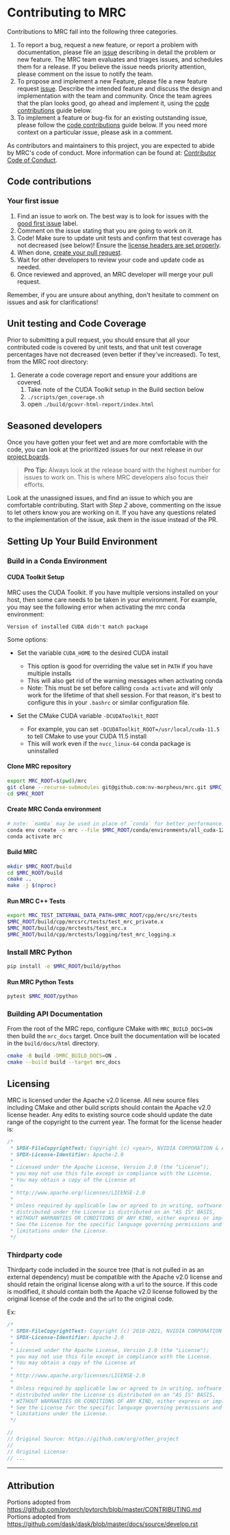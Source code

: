 # Contributing to MRC

Contributions to MRC fall into the following three categories.

1. To report a bug, request a new feature, or report a problem with
    documentation, please file an [issue](https://github.com/NVIDIA/MRC/issues/new)
    describing in detail the problem or new feature. The MRC team evaluates
    and triages issues, and schedules them for a release. If you believe the
    issue needs priority attention, please comment on the issue to notify the
    team.
2. To propose and implement a new Feature, please file a new feature request
    [issue](https://github.com/NVIDIA/MRC/issues/new). Describe the
    intended feature and discuss the design and implementation with the team and
    community. Once the team agrees that the plan looks good, go ahead and
    implement it, using the [code contributions](#code-contributions) guide below.
3. To implement a feature or bug-fix for an existing outstanding issue, please
    follow the [code contributions](#code-contributions) guide below. If you
    need more context on a particular issue, please ask in a comment.

As contributors and maintainers to this project,
you are expected to abide by MRC's code of conduct.
More information can be found at: [Contributor Code of Conduct](CODE_OF_CONDUCT.md).

## Code contributions

### Your first issue

1. Find an issue to work on. The best way is to look for issues with the [good first issue](https://github.com/NVIDIA/MRC/issues) label.
2. Comment on the issue stating that you are going to work on it.
3. Code! Make sure to update unit tests and confirm that test coverage has not decreased (see below)! Ensure the
[license headers are set properly](#Licensing).
4. When done, [create your pull request](https://github.com/NVIDIA/MRC/compare).
5. Wait for other developers to review your code and update code as needed.
6. Once reviewed and approved, an MRC developer will merge your pull request.

Remember, if you are unsure about anything, don't hesitate to comment on issues and ask for clarifications!

## Unit testing and Code Coverage
Prior to submitting a pull request, you should ensure that all your contributed code is covered by unit tests, and that
unit test coverage percentages have not decreased (even better if they've increased). To test, from the MRC root
directory:

1. Generate a code coverage report and ensure your additions are covered.
   1. Take note of the CUDA Toolkit setup in the Build section below
   2. `./scripts/gen_coverage.sh`
   3. open `./build/gcovr-html-report/index.html`

## Seasoned developers

Once you have gotten your feet wet and are more comfortable with the code, you can look at the prioritized issues for our next release in our [project boards](https://github.com/NVIDIA/MRC/projects).

> **Pro Tip:** Always look at the release board with the highest number for issues to work on. This is where MRC developers also focus their efforts.

Look at the unassigned issues, and find an issue to which you are comfortable contributing. Start with _Step 2_ above, commenting on the issue to let others know you are working on it. If you have any questions related to the implementation of the issue, ask them in the issue instead of the PR.

## Setting Up Your Build Environment

### Build in a Conda Environment

#### CUDA Toolkit Setup

MRC uses the CUDA Toolkit. If you have multiple versions installed on your host, then some care needs to be taken in your environment.
For example, you may see the following error when activating the mrc conda environment:

`Version of installed CUDA didn't match package`

Some options:

- Set the variable `CUDA_HOME` to the desired CUDA install
  - This option is good for overriding the value set in `PATH` if you have multiple installs
  - This will also get rid of the warning messages when activating conda
  - Note: This must be set before calling `conda activate` and will only work for the lifetime of that shell session. For that reason, it's best to configure this in your `.bashrc` or similar configuration file.

- Set the CMake CUDA variable `-DCUDAToolkit_ROOT`
  - For example, you can set `-DCUDAToolkit_ROOT=/usr/local/cuda-11.5` to tell CMake to use your CUDA 11.5 install
  - This will work even if the `nvcc_linux-64` conda package is uninstalled

#### Clone MRC repository
```bash
export MRC_ROOT=$(pwd)/mrc
git clone --recurse-submodules git@github.com:nv-morpheus/mrc.git $MRC_ROOT
cd $MRC_ROOT
```

#### Create MRC Conda environment
```bash
# note: `mamba` may be used in place of `conda` for better performance.
conda env create -n mrc --file $MRC_ROOT/conda/environments/all_cuda-125_arch-x86_64.yaml
conda activate mrc
```
#### Build MRC
```bash
mkdir $MRC_ROOT/build
cd $MRC_ROOT/build
cmake ..
make -j $(nproc)
```

#### Run MRC C++ Tests
```bash
export MRC_TEST_INTERNAL_DATA_PATH=$MRC_ROOT/cpp/mrc/src/tests
$MRC_ROOT/build/cpp/mrcsrc/tests/test_mrc_private.x
$MRC_ROOT/build/cpp/mrctests/test_mrc.x
$MRC_ROOT/build/cpp/mrctests/logging/test_mrc_logging.x
```

### Install MRC Python
```bash
pip install -e $MRC_ROOT/build/python
```

#### Run MRC Python Tests
```bash
pytest $MRC_ROOT/python
```

### Building API Documentation
From the root of the MRC repo, configure CMake with `MRC_BUILD_DOCS=ON` then build the `mrc_docs` target. Once built the documentation will be located in the `build/docs/html` directory.
```bash
cmake -B build -DMRC_BUILD_DOCS=ON .
cmake --build build --target mrc_docs
```

## Licensing
MRC is licensed under the Apache v2.0 license. All new source files including CMake and other build scripts should contain the Apache v2.0 license header. Any edits to existing source code should update the date range of the copyright to the current year. The format for the license header is:

```c++
/*
 * SPDX-FileCopyrightText: Copyright (c) <year>, NVIDIA CORPORATION & AFFILIATES. All rights reserved.
 * SPDX-License-Identifier: Apache-2.0
 *
 * Licensed under the Apache License, Version 2.0 (the "License");
 * you may not use this file except in compliance with the License.
 * You may obtain a copy of the License at
 *
 * http://www.apache.org/licenses/LICENSE-2.0
 *
 * Unless required by applicable law or agreed to in writing, software
 * distributed under the License is distributed on an "AS IS" BASIS,
 * WITHOUT WARRANTIES OR CONDITIONS OF ANY KIND, either express or implied.
 * See the License for the specific language governing permissions and
 * limitations under the License.
 */
 ```

### Thirdparty code
Thirdparty code included in the source tree (that is not pulled in as an external dependency) must be compatible with the Apache v2.0 license and should retain the original license along with a url to the source. If this code is modified, it should contain both the Apache v2.0 license followed by the original license of the code and the url to the original code.

Ex:
```c++
/*
 * SPDX-FileCopyrightText: Copyright (c) 2018-2021, NVIDIA CORPORATION & AFFILIATES. All rights reserved.
 * SPDX-License-Identifier: Apache-2.0
 *
 * Licensed under the Apache License, Version 2.0 (the "License");
 * you may not use this file except in compliance with the License.
 * You may obtain a copy of the License at
 *
 * http://www.apache.org/licenses/LICENSE-2.0
 *
 * Unless required by applicable law or agreed to in writing, software
 * distributed under the License is distributed on an "AS IS" BASIS,
 * WITHOUT WARRANTIES OR CONDITIONS OF ANY KIND, either express or implied.
 * See the License for the specific language governing permissions and
 * limitations under the License.
 */

//
// Original Source: https://github.com/org/other_project
//
// Original License:
// ...
```


---

## Attribution
Portions adopted from https://github.com/pytorch/pytorch/blob/master/CONTRIBUTING.md \
Portions adopted from https://github.com/dask/dask/blob/master/docs/source/develop.rst
